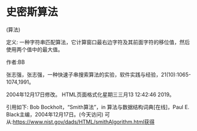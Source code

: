 # 史密斯算法


(算法)



定义:
一种字符串匹配算法，它计算窗口最右边字符及其前面字符的移位值，然后使用两个值中的最大值。


作者:BB


张志强，张志强，一种快速子串搜索算法的实验，软件实践与经验，21(10):1065-1074,1991。








2004年12月17日修改。
HTML页面格式化星期三三月13 12:42:46 2019。



引用如下:
Bob Bockholt，“Smith算法”，in
算法与数据结构词典[在线]，Paul E. Black主编，2004年12月17日。(今天访问)
可从:https://www.nist.gov/dads/HTML/smithAlgorithm.html获得